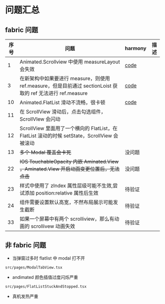 # 问题汇总

## fabric 问题

| 序号 | 问题                                                                                                        | harmony                                   | 描述 |
| ---- | ----------------------------------------------------------------------------------------------------------- | ----------------------------------------- | ---- |
| 1    | Animated.Scrollview 中使用 measureLayout 会失效                                                             | [code](./src/AnimatedOfMeasureLayout.tsx) |      |
| 3    | 在新架构中如果要进行 measure，则使用 ref.measure，但是目前通过 sectionLoist 获取的 ref 无法进行 ref.measure | [code](./src/SectionListRefInvlid.tsx)    |      |
| 10   | Animated.FlatList 滑动不流畅，很卡顿                                                                        | [code](./src/FlatListStuckAndStopped.tsx) |      |
| 11   | 在 ScrollView 滑动后，点击勾选组件，ScrollVIew 会闪动                                                       |                                           |      |
| 12   | ScrollView 里面用了一个横向的 FlatList，在 FlatList 滚动的时候 setState，ScrollView 会被滚动                |                                     |      |
| 13   | ~~多个 Modal 覆盖会卡死~~                                                                                   | 没问题                                    |      |
| 22   | ~~IOS TouchableOpacity 内嵌 Aminated.View ，Aminated.View 开启动画变更位置后，无法点击~~                    | 没问题                                    |      |
| 23   | 样式中使用了 zIndex 属性层级可能不生效,尝试添加 position:relative 属性后生效                                | 待验证                                    |      |
| 24   | 组件需要设置默认高宽，不然布局展示可能发生截断                                                              | 待验证                                    |      |
| 33   | 如果一个屏幕中有两个 scrolliview，那么有动画的 scrollivew 动画失效                                          | 待验证                                    |      |

## 非 fabric 问题

- 当弹窗过多时 flatlist 中 modal 打不开

```
src/pages/ModalTabView.tsx
```

- andimated 颜色插值过度闪烁严重

```
src/pages/FlatListStuckAndStopped.tsx
```

- 真机发热严重
